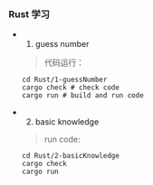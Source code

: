 ### Rust 学习

- 1. guess number
    >代码运行：
    ```Shell
    cd Rust/1-guessNumber
    cargo check # check code
    cargo run # build and run code
    ```

- 2. basic knowledge
    >run code:
    ```Shell
    cd Rust/2-basicKnowledge
    cargo check
    cargo run
    ```